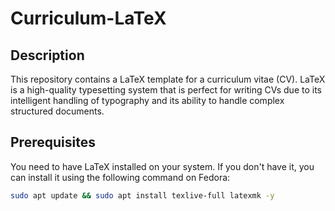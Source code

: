 # Curriculum-LaTeX

## Description
This repository contains a LaTeX template for a curriculum vitae (CV). LaTeX is a high-quality typesetting system that is perfect for writing CVs due to its intelligent handling of typography and its ability to handle complex structured documents.

## Prerequisites
You need to have LaTeX installed on your system. If you don't have it, you can install it using the following command on Fedora:

```bash
sudo apt update && sudo apt install texlive-full latexmk -y

